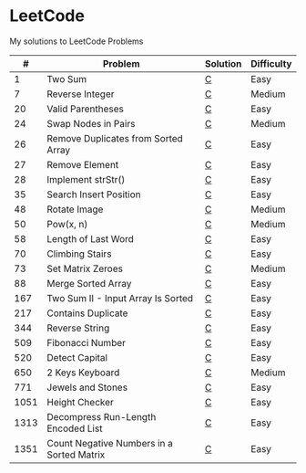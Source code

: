 # LeetCode

My solutions to LeetCode Problems

| #    | Problem                                   | Solution                                                                                         | Difficulty |
| ---- | ----------------------------------------- | ------------------------------------------------------------------------------------------------ | ---------- |
| 1    | Two Sum                                   | [C](https://github.com/jinxuan-owyong/leetcode/blob/master/c/0001_TwoSum.c)                      | Easy       |
| 7    | Reverse Integer                           | [C](https://github.com/jinxuan-owyong/leetcode/blob/master/c/0007_ReverseInteger.c)              | Medium     |
| 20   | Valid Parentheses                         | [C](https://github.com/jinxuan-owyong/leetcode/blob/master/c/0020_ValidParentheses.c)            | Easy       |
| 24   | Swap Nodes in Pairs                       | [C](https://github.com/jinxuan-owyong/leetcode/blob/master/c/0024_SwapNodesInPairs.c)            | Medium     |
| 26   | Remove Duplicates from Sorted Array       | [C](https://github.com/jinxuan-owyong/leetcode/blob/master/c/0026_RemoveDuplicatesSortedArray.c) | Easy       |
| 27   | Remove Element                            | [C](https://github.com/jinxuan-owyong/leetcode/blob/master/c/0027_RemoveElement.c)               | Easy       |
| 28   | Implement strStr()                        | [C](https://github.com/jinxuan-owyong/leetcode/blob/master/c/0028_ImplementStrStr.c)             | Easy       |
| 35   | Search Insert Position                    | [C](https://github.com/jinxuan-owyong/leetcode/blob/master/c/0035_SearchInsertPosition.c)        | Easy       |
| 48   | Rotate Image                              | [C](https://github.com/jinxuan-owyong/leetcode/blob/master/c/0048_RotateImage.c)                 | Medium     |
| 50   | Pow(x, n)                                 | [C](https://github.com/jinxuan-owyong/leetcode/blob/master/c/0050_PowXN.c)                       | Medium     |
| 58   | Length of Last Word                       | [C](https://github.com/jinxuan-owyong/leetcode/blob/master/c/0058_LengthLastWord.c)              | Easy       |
| 70   | Climbing Stairs                           | [C](https://github.com/jinxuan-owyong/leetcode/blob/master/c/0070_ClimbingStairs.c)              | Easy       |
| 73   | Set Matrix Zeroes                         | [C](https://github.com/jinxuan-owyong/leetcode/blob/master/c/0073_SetMatrixZeroes.c)             | Medium     |
| 88   | Merge Sorted Array                        | [C](https://github.com/jinxuan-owyong/leetcode/blob/master/c/0088_MergeSortedArray.c)            | Easy       |
| 167  | Two Sum II - Input Array Is Sorted        | [C](https://github.com/jinxuan-owyong/leetcode/blob/master/c/0167_TwoSumII.c)                    | Easy       |
| 217  | Contains Duplicate                        | [C](https://github.com/jinxuan-owyong/leetcode/blob/master/c/0217_ContainsDuplicate.c)           | Easy       |
| 344  | Reverse String                            | [C](https://github.com/jinxuan-owyong/leetcode/blob/master/c/0344_ReverseString.c)               | Easy       |
| 509  | Fibonacci Number                          | [C](https://github.com/jinxuan-owyong/leetcode/blob/master/c/0509_FibonacciNumber.c)             | Easy       |
| 520  | Detect Capital                            | [C](https://github.com/jinxuan-owyong/leetcode/blob/master/c/0520_DetectCapital.c)               | Easy       |
| 650  | 2 Keys Keyboard                           | [C](https://github.com/jinxuan-owyong/leetcode/blob/master/c/0650_2KeysKeyboard.c)               | Medium     |
| 771  | Jewels and Stones                         | [C](https://github.com/jinxuan-owyong/leetcode/blob/master/c/0771_JewelsStones.c)                | Easy       |
| 1051 | Height Checker                            | [C](https://github.com/jinxuan-owyong/leetcode/blob/master/c/1051_HeightChecker.c)               | Easy       |
| 1313 | Decompress Run-Length Encoded List        | [C](https://github.com/jinxuan-owyong/leetcode/blob/master/c/1313_DecompressRLEList.c)           | Easy       |
| 1351 | Count Negative Numbers in a Sorted Matrix | [C](https://github.com/jinxuan-owyong/leetcode/blob/master/c/1351_CountNegativeSortedMatrix.c)   | Easy       |
